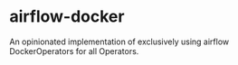 # airflow-docker
An opinionated implementation of exclusively using airflow DockerOperators for all Operators.

